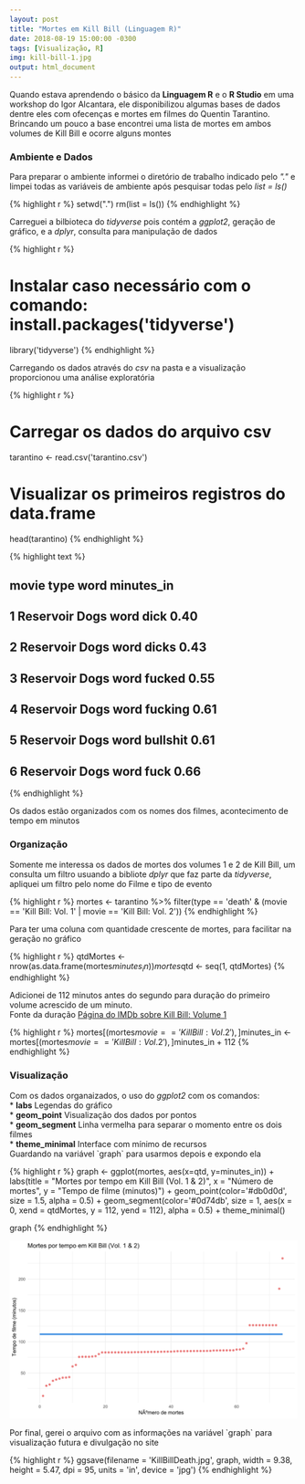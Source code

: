```yaml
---
layout: post
title: "Mortes em Kill Bill (Linguagem R)"
date: 2018-08-19 15:00:00 -0300
tags: [Visualização, R]
img: kill-bill-1.jpg
output: html_document
---
```


Quando estava aprendendo o básico da **Linguagem R** e o **R Studio** em uma workshop do Igor Alcantara, ele disponibilizou algumas bases de dados dentre eles com ofecenças e mortes em filmes do Quentin Tarantino.<br> 
Brincando um pouco a base encontrei uma lista de mortes em ambos volumes de Kill Bill e ocorre alguns montes



### Ambiente e Dados 

Para preparar o ambiente informei o diretório de trabalho indicado pelo *"."* e limpei todas as variáveis de ambiente após pesquisar todas pelo *list = ls()*


{% highlight r %}
setwd(".")
rm(list = ls())
{% endhighlight %}

Carreguei a bilbioteca do *tidyverse* pois contém a *ggplot2*, geração de gráfico, e a *dplyr*, consulta para manipulação de dados


{% highlight r %}
# Instalar caso necessário com o comando: install.packages('tidyverse')
library('tidyverse')
{% endhighlight %}

Carregando os dados através do *csv* na pasta e a visualização proporcionou uma análise exploratória


{% highlight r %}
# Carregar os dados do arquivo csv
tarantino <- read.csv('tarantino.csv')
# Visualizar os primeiros registros do data.frame
head(tarantino)
{% endhighlight %}



{% highlight text %}
##            movie type     word minutes_in
## 1 Reservoir Dogs word     dick       0.40
## 2 Reservoir Dogs word    dicks       0.43
## 3 Reservoir Dogs word   fucked       0.55
## 4 Reservoir Dogs word  fucking       0.61
## 5 Reservoir Dogs word bullshit       0.61
## 6 Reservoir Dogs word     fuck       0.66
{% endhighlight %}

Os dados estão organizados com os nomes dos filmes, acontecimento de tempo em minutos

### Organização

Somente me interessa os dados de mortes dos volumes 1 e 2 de Kill Bill, um consulta um filtro usuando a bibliote *dplyr* que faz parte da *tidyverse*, apliquei um filtro pelo nome do Filme e tipo de evento


{% highlight r %}
mortes <- 
  tarantino %>% 
  filter(type == 'death' & (movie == 'Kill Bill: Vol. 1' | movie == 'Kill Bill: Vol. 2'))
{% endhighlight %}

Para ter uma coluna com quantidade crescente de mortes, para facilitar na geração no gráfico


{% highlight r %}
qtdMortes <- nrow(as.data.frame(mortes$minutes_in))
mortes$qtd <- seq(1, qtdMortes)
{% endhighlight %}

Adicionei de 112 minutos antes do segundo para duração do primeiro volume acrescido de um minuto.<br>
Fonte da duração [Página do IMDb sobre Kill Bill: Volume 1](https://www.imdb.com/title/tt0266697/)


{% highlight r %}
mortes[(mortes$movie == 'Kill Bill: Vol. 2'),]$minutes_in <- 
    mortes[(mortes$movie == 'Kill Bill: Vol. 2'),]$minutes_in + 112
{% endhighlight %}

### Visualização

Com os dados organaizados, o uso do *ggplot2* com os comandos:<br>
	* **labs** Legendas do gráfico<br>
	* **geom_point** Visualização dos dados por pontos<br>
	* **geom_segment** Linha vermelha para separar o momento entre os dois filmes<br>
	* **theme_minimal** Interface com mínimo de recursos<br>
Guardando na variável \`graph\` para usarmos depois e expondo ela


{% highlight r %}
graph <- ggplot(mortes, aes(x=qtd, y=minutes_in)) + 
  labs(title = "Mortes por tempo em Kill Bill (Vol. 1 & 2)",
       x = "Número de mortes",
       y = "Tempo de filme (minutos)") +
  geom_point(color='#db0d0d', size = 1.5, alpha = 0.5) +
  geom_segment(color='#0d74db', size = 1, 
               aes(x = 0, xend = qtdMortes, y = 112, yend = 112), alpha = 0.5) +
  theme_minimal()

graph
{% endhighlight %}

![plot of chunk KillBillDeath](/./assets/Rfig/KillBillDeath-1.svg)

Por final, gerei o arquivo com as informações na variável \`graph\` para visualização futura e divulgação no site


{% highlight r %}
ggsave(filename = 'KillBillDeath.jpg', graph,
       width = 9.38, height = 5.47, dpi = 95, units = 'in', device = 'jpg')
{% endhighlight %}
